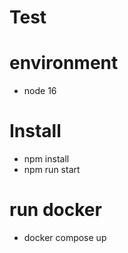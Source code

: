 # Test

# environment
- node 16

# Install

- npm install
- npm run start

# run docker 

- docker compose up